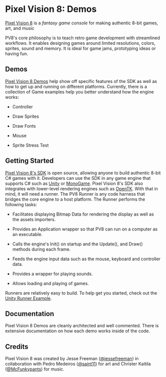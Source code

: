 # Pixel Vision 8: Demos

[Pixel Vision 8](http://pixelvision8.com) is a *fantasy game console* for making authentic 8-bit games, art, and music

PV8's core philosophy is to teach retro game development with streamlined workflows. It enables designing games around limited resolutions, colors, sprites, sound and memory. It is ideal for game jams, prototyping ideas or having fun. 

## Demos

[Pixel Vision 8 Demos](https://gitlab.com/PixelVision8/Demos) help show off specific features of the SDK as well as how to get up and running on different platforms. Currently, there is a collection of Game examples help you better understand how the engine works:

* Controller

* Draw Sprites

* Draw Fonts

* Mouse

* Sprite Stress Test

## Getting Started

[Pixel Vision 8's SDK](https://gitlab.com/PixelVision8/SDK) is open source, allowing anyone to build authentic 8-bit C# games with it. Developers can use the SDK in any game engine that supports C# such as [Unity](https://unity3d.com) or [MonoGame](https://github.com/MonoGame/MonoGame). Pixel Vision 8's SDK also integrates with lower-level rendering engines such as [OpenTK](https://github.com/opentk/opentk). With that in mind, it will need a runner. The PV8 Runner is any code harness that bridges the core engine to a host platform. The Runner performs the following tasks:

* Facilitates displaying Bitmap Data for rendering the display as well as the assets importers.

* Provides an Application wrapper so that PV8 can run on a computer as an executable.

* Calls the engine's Init() on startup and the Update(), and Draw() methods during each frame.

* Feeds the engine input data such as the mouse, keyboard and controller data.

* Provides a wrapper for playing sounds.

* Allows loading and playing of games.

Runners are relatively easy to build. To help get you started, check out the [Unity Runner Example](https://gitlab.com/PixelVision8/UnityRunner).


## Documentation

Pixel Vision 8 Demos are cleanly architected and well commented. There is extensive documentation on how each demo works inside of the code.

## Credits

Pixel Vision 8 was created by Jesse Freeman ([@jessefreeman](http://twitter.com/jessefreeman)) in collaboration with Pedro Medeiros ([@saint11](http://twitter.com/saint11)) for art and Christer Kaitila ([@McFunkypants](http://twitter.com/McFunkypants)) for music.